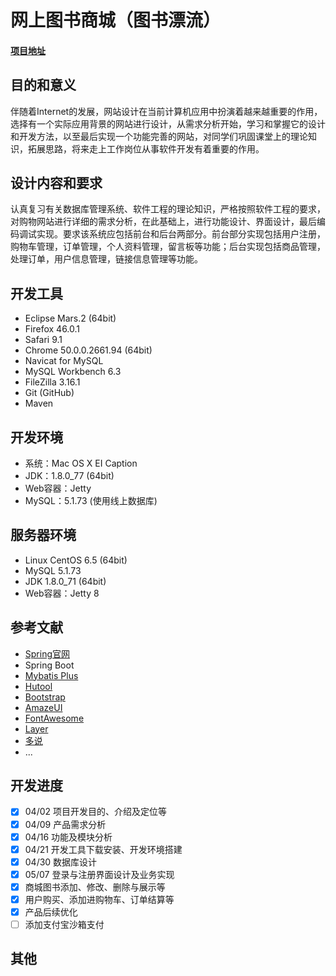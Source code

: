 # 网上图书商城（图书漂流）

#### [项目地址](http://book.ianhe.me/index)

## 目的和意义
伴随着Internet的发展，网站设计在当前计算机应用中扮演着越来越重要的作用，选择有一个实际应用背景的网站进行设计，从需求分析开始，学习和掌握它的设计和开发方法，以至最后实现一个功能完善的网站，对同学们巩固课堂上的理论知识，拓展思路，将来走上工作岗位从事软件开发有着重要的作用。

## 设计内容和要求
认真复习有关数据库管理系统、软件工程的理论知识，严格按照软件工程的要求，对购物网站进行详细的需求分析，在此基础上，进行功能设计、界面设计，最后编码调试实现。要求该系统应包括前台和后台两部分。前台部分实现包括用户注册，购物车管理，订单管理，个人资料管理，留言板等功能；后台实现包括商品管理，处理订单，用户信息管理，链接信息管理等功能。

## 开发工具
* Eclipse Mars.2 (64bit)
* Firefox 46.0.1
* Safari 9.1
* Chrome 50.0.0.2661.94 (64bit)
* Navicat for MySQL
* MySQL Workbench 6.3
* FileZilla 3.16.1
* Git (GitHub)
* Maven

## 开发环境
* 系统：Mac OS X EI Caption
* JDK：1.8.0_77 (64bit)
* Web容器：Jetty
* MySQL：5.1.73 (使用线上数据库)

## 服务器环境
* Linux CentOS 6.5 (64bit)
* MySQL 5.1.73
* JDK 1.8.0_71 (64bit)
* Web容器：Jetty 8

## 参考文献
* [Spring官网](https://spring.io/)
* Spring Boot
* [Mybatis Plus](https://baomidou.com)
* [Hutool](https://www.hutool.cn)
* [Bootstrap](http://www.bootcss.com/)
* [AmazeUI](http://amazeui.org/)
* [FontAwesome](http://fontawesome.io/)
* [Layer](http://layer.layui.com/)
* [多说](http://duoshuo.com/)
* ...

## 开发进度
- [x] 04/02 项目开发目的、介绍及定位等
- [x] 04/09 产品需求分析
- [x] 04/16 功能及模块分析
- [x] 04/21 开发工具下载安装、开发环境搭建
- [x] 04/30 数据库设计
- [x] 05/07 登录与注册界面设计及业务实现
- [x] 商城图书添加、修改、删除与展示等
- [x] 用户购买、添加进购物车、订单结算等
- [x] 产品后续优化
- [ ] 添加支付宝沙箱支付

## 其他
